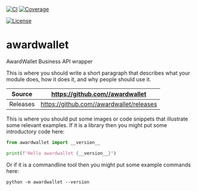 [![CI](https://github.com//awardwallet/actions/workflows/ci.yml/badge.svg)](https://github.com//awardwallet/actions/workflows/ci.yml)
[![Coverage](https://codecov.io/gh//awardwallet/branch/main/graph/badge.svg)](https://codecov.io/gh//awardwallet)

[![License](https://img.shields.io/badge/License-Apache%202.0-blue.svg)](https://www.apache.org/licenses/LICENSE-2.0)

# awardwallet

AwardWallet Business API wrapper

This is where you should write a short paragraph that describes what your module does,
how it does it, and why people should use it.

Source          | <https://github.com//awardwallet>
:---:           | :---:
Releases        | <https://github.com//awardwallet/releases>

This is where you should put some images or code snippets that illustrate
some relevant examples. If it is a library then you might put some
introductory code here:

```python
from awardwallet import __version__

print(f"Hello awardwallet {__version__}")
```

Or if it is a commandline tool then you might put some example commands here:

```
python -m awardwallet --version
```
